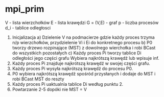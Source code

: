 # mpi_prim
V - lista wierzchołków
E - lista krawędzi
G = (V,E) - graf
p - liczba procesów
d_i - tablice odległosci


1) Inicjalizacja
	a) Dzielenie V na podmacierze gdzie każdy proces trzyma n/p wierzchołków, przydzielenie Vi i Ei do konkretnego procesu
	b) P0 tworzy drzewo rozpinające (MST) z dowolnego wierchołka i robi BCast do wszystkich pozostałych
	c) Każdy proces Pi tworzy tablice Di odległości jego części grafu
			Wybiera najkrótszą krawędź lub wpisuje inf.
2) Każdy proces Pi znajduje najkrótszą krawędź w swojej części grafu.
3) Każdy proces Pi wysyła najkrótszą krawędź do procesu P0.
4) P0 wybiera najkrótszą krawędź spośród przysłanych i dodaje do MST i robi BCast MST do reszty
5) Każdy proces Pi uaktualnia tablice Di według punktu 2.
6) Powtarzanie 2-5 dopóki nie MST = V
